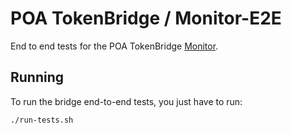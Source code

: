 # POA TokenBridge / Monitor-E2E

End to end tests for the POA TokenBridge [Monitor](../monitor/README.md).

## Running

To run the bridge end-to-end tests, you just have to run:

```
./run-tests.sh
```
